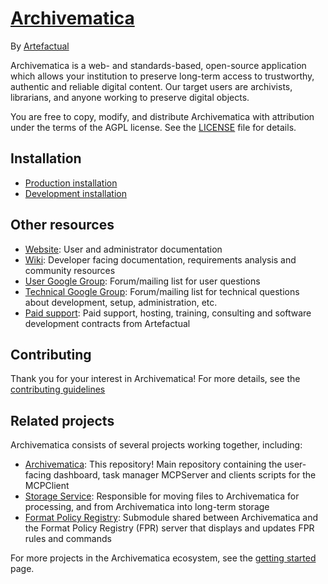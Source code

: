 # [Archivematica](https://www.archivematica.org/)

By [Artefactual](https://www.artefactual.com/)

Archivematica is a web- and standards-based, open-source application which allows your institution to preserve long-term access to trustworthy, authentic and reliable digital content.
Our target users are archivists, librarians, and anyone working to preserve digital objects.

You are free to copy, modify, and distribute Archivematica with attribution under the terms of the AGPL license.
See the [LICENSE](LICENSE) file for details.


## Installation

* [Production installation](https://www.archivematica.org/en/docs/archivematica-1.5/admin-manual/installation/installation/)
* [Development installation](https://wiki.archivematica.org/Getting_started#Installation)


## Other resources

* [Website](https://www.archivematica.org/): User and administrator documentation
* [Wiki](https://www.archivematica.org/wiki/Development): Developer facing documentation, requirements analysis and community resources
* [User Google Group](https://groups.google.com/forum/#!forum/archivematica): Forum/mailing list for user questions
* [Technical Google Group](https://groups.google.com/forum/#!forum/archivematica-tech): Forum/mailing list for technical questions about development, setup, administration, etc.
* [Paid support](https://www.artefactual.com/services/): Paid support, hosting, training, consulting and software development contracts from Artefactual


## Contributing

Thank you for your interest in Archivematica!
For more details, see the [contributing guidelines](CONTRIBUTING.md)


## Related projects

Archivematica consists of several projects working together, including:

* [Archivematica](https://github.com/artefactual/archivematica): This repository! Main repository containing the user-facing dashboard, task manager MCPServer and clients scripts for the MCPClient
* [Storage Service](https://github.com/artefactual/archivematica-storage-service): Responsible for moving files to Archivematica for processing, and from Archivematica into long-term storage
* [Format Policy Registry](https://github.com/artefactual/archivematica-fpr-admin): Submodule shared between Archivematica and the Format Policy Registry (FPR) server that displays and updates FPR rules and commands

For more projects in the Archivematica ecosystem, see the [getting started](https://wiki.archivematica.org/Getting_started#Projects) page.
